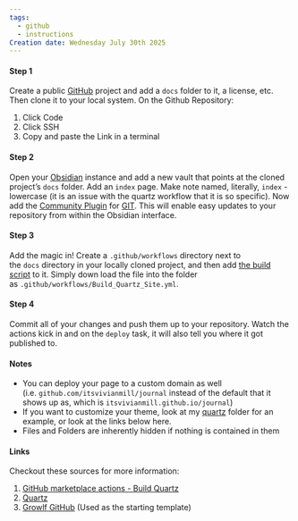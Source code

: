 ```yaml
---
tags:
  - github
  - instructions
Creation date: Wednesday July 30th 2025
---
```

#### Step 1
Create a public [GitHub](https://github.com/) project and add a `docs` folder to it, a license, etc. Then clone it to your local system.
On the Github Repository:
1. Click Code
2. Click SSH
3. Copy and paste the Link in a terminal

#### Step 2
Open your [Obsidian](https://obsidian.md/download) instance and add a new vault that points at the cloned project’s `docs` folder. Add an `index` page. Make note named, literally, `index` - lowercase (it is an issue with the quartz workflow that it is so specific). Now add the [Community Plugin](https://help.obsidian.md/community-plugins) for [GIT](https://publish.obsidian.md/git-doc/Installation). This will enable easy updates to your repository from within the Obsidian interface.

#### Step 3
Add the magic in! Create a `.github/workflows` directory next to the `docs` directory in your locally cloned project, and then add [the build script](https://raw.githubusercontent.com/growlf/journal/refs/heads/main/.github/workflows/Build_Quartz_Site.yml) to it. Simply down load the file into the folder as `.github/workflows/Build_Quartz_Site.yml`.

#### Step 4
Commit all of your changes and push them up to your repository. Watch the actions kick in and on the `deploy` task, it will also tell you where it got published to.

#### Notes

- You can deploy your page to a custom domain as well (i.e. `github.com/itsvivianmill/journal` instead of the default that it shows up as, which is `itsvivianmill.github.io/journal`)
- If you want to customize your theme, look at my [quartz](https://github.com/growlf/journal/tree/main/.github/quartz) folder for an example, or look at the links below here.
- Files and Folders are inherently hidden if nothing is contained in them

#### Links

Checkout these sources for more information:

1. [GitHub marketplace actions - Build Quartz](https://github.com/marketplace/actions/build-quartz-for-github-pages)
2. [Quartz](https://quartz.jzhao.xyz/)
3. [Growlf GitHub](https://github.com/growlf/journal) (Used as the starting template)

